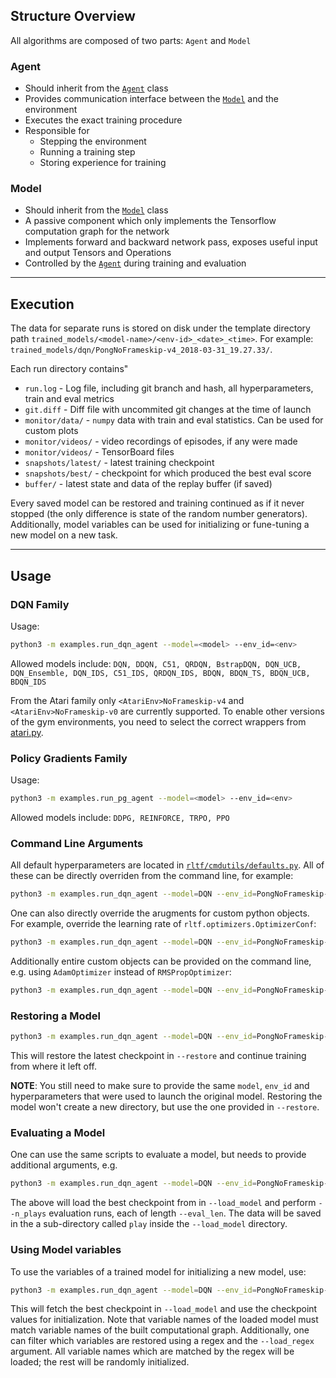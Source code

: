 ## Structure Overview

All algorithms are composed of two parts: `Agent` and `Model`

### Agent
- Should inherit from the [`Agent`](rltf/agents/agent.py) class
- Provides communication interface between the [`Model`](rltf/models/model.py) and the environment
- Executes the exact training procedure
- Responsible for
  - Stepping the environment
  - Running a training step
  - Storing experience for training

### Model
- Should inherit from the [`Model`](rltf/models/model.py) class
- A passive component which only implements the Tensorflow computation graph for the network
- Implements forward and backward network pass, exposes useful input and output Tensors and Operations
- Controlled by the [`Agent`](rltf/agents/agent.py) during training and evaluation

-------------------------------------------------------------------------------

## Execution

The data for separate runs is stored on disk under the template directory path
`trained_models/<model-name>/<env-id>_<date>_<time>`. For example:
`trained_models/dqn/PongNoFrameskip-v4_2018-03-31_19.27.33/`.

Each run directory contains"
- `run.log` - Log file, including git branch and hash, all hyperparameters, train and eval metrics
- `git.diff` - Diff file with uncommited git changes at the time of launch
- `monitor/data/` - `numpy` data with train and eval statistics. Can be used for custom plots
- `monitor/videos/` - video recordings of episodes, if any were made
- `monitor/videos/` - TensorBoard files
- `snapshots/latest/` - latest training checkpoint
- `snapshots/best/` - checkpoint for which produced the best eval score
- `buffer/` - latest state and data of the replay buffer (if saved)

Every saved model can be restored and training continued as if it never stopped
(the only difference is state of the random number generators). Additionally, model
variables can be used for initializing or fune-tuning a new model on a new task.

-------------------------------------------------------------------------------

## Usage

### DQN Family

Usage:
```bash
python3 -m examples.run_dqn_agent --model=<model> --env_id=<env>
```
Allowed models include: `DQN, DDQN, C51, QRDQN, BstrapDQN, DQN_UCB,
DQN_Ensemble, DQN_IDS, C51_IDS, QRDQN_IDS, BDQN, BDQN_TS, BDQN_UCB, BDQN_IDS`

From the Atari family only `<AtariEnv>NoFrameskip-v4` and `<AtariEnv>NoFrameskip-v0`
are currently supported. To enable other versions of the gym environments, you need
to select the correct wrappers from [atari.py](rltf/envs/atari.py).

### Policy Gradients Family

Usage:
```bash
python3 -m examples.run_pg_agent --model=<model> --env_id=<env>
```
Allowed models include: `DDPG, REINFORCE, TRPO, PPO`

### Command Line Arguments
All default hyperparameters are located in [`rltf/cmdutils/defaults.py`](rltf/cmdutils/defaults.py).
All of these can be directly overriden from the command line, for example:

```bash
python3 -m examples.run_dqn_agent --model=DQN --env_id=PongNoFrameskip-v4 --log_period=10000
```

One can also directly override the arugments for custom python objects.
For example, override the learning rate of `rltf.optimizers.OptimizerConf`:

```bash
python3 -m examples.run_dqn_agent --model=DQN --env_id=PongNoFrameskip-v4 --opt_conf.learn_rate=5e-5
```

Additionally entire custom objects can be provided on the command line,
e.g. using `AdamOptimizer` instead of `RMSPropOptimizer`:

```bash
python3 -m examples.run_dqn_agent --model=DQN --env_id=PongNoFrameskip-v4 --opt_conf='OptimizerConf(opt_type=tf.train.AdamOptimizer, learn_rate=5e-5, epsilon=.01/32)'
```

### Restoring a Model

```bash
python3 -m examples.run_dqn_agent --model=DQN --env_id=PongNoFrameskip-v4 --restore=trained_models/dqn/PongNoFrameskip-v4_2018-12-28_12.44.17
```
This will restore the latest checkpoint in `--restore` and
continue training from where it left off.

**NOTE**: You still need to make sure to provide the same `model`, `env_id`
and hyperparameters that were used to launch the original model. Restoring
the model won't create a new directory, but use the one provided in `--restore`.


### Evaluating a Model

One can use the same scripts to evaluate a model, but needs to provide additional arguments, e.g.
```bash
python3 -m examples.run_dqn_agent --model=DQN --env_id=PongNoFrameskip-v4 --load_model=trained_models/dqn/PongNoFrameskip-v4_2018-12-28_12.44.17 --n_plays=10 --eval_len=100000
```
The above will load the best checkpoint from in `--load_model` and
perform `--n_plays` evaluation runs, each of length `--eval_len`. The data
will be saved in the a sub-directory called `play` inside the `--load_model` directory.


### Using Model variables

To use the variables of a trained model for initializing a new model, use:
```bash
python3 -m examples.run_dqn_agent --model=DQN --env_id=PongNoFrameskip-v4 --load_model=trained_models/dqn/PongNoFrameskip-v4_2018-12-28_12.44.17
```

This will fetch the best checkpoint in `--load_model` and use the checkpoint
values for initialization. Note that variable names of the loaded model must match
variable names of the built computational graph. Additionally, one can filter which
variables are restored using a regex and the `--load_regex` argument. All variable
names which are matched by the regex will be loaded; the rest will be randomly initialized.
